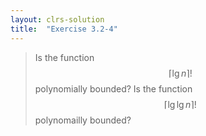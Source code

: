 ```yaml
---
layout: clrs-solution
title:  "Exercise 3.2-4"
---
```

>Is the function $$\lceil \lg n \rceil !$$ polynomially bounded? Is the function $$\lceil \lg \lg n \rceil!$$ polynomailly bounded?
